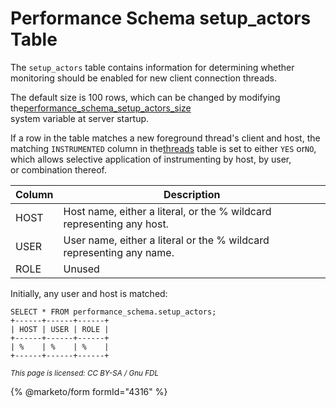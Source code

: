 # Performance Schema setup\_actors Table

The `setup_actors` table contains information for determining whether\
monitoring should be enabled for new client connection threads.

The default size is 100 rows, which can be changed by modifying the[performance\_schema\_setup\_actors\_size](../performance-schema-system-variables.md#performance_schema_setup_actors_size)\
system variable at server startup.

If a row in the table matches a new foreground thread's client and host, the\
matching `INSTRUMENTED` column in the[threads](performance-schema-threads-table.md) table is set to either `YES` or`NO`, which allows selective application of instrumenting by host, by user,\
or combination thereof.

| Column | Description                                                           |
| ------ | --------------------------------------------------------------------- |
| HOST   | Host name, either a literal, or the % wildcard representing any host. |
| USER   | User name, either a literal or the % wildcard representing any name.  |
| ROLE   | Unused                                                                |

Initially, any user and host is matched:

```
SELECT * FROM performance_schema.setup_actors;
+------+------+------+
| HOST | USER | ROLE |
+------+------+------+
| %    | %    | %    |
+------+------+------+
```

<sub>_This page is licensed: CC BY-SA / Gnu FDL_</sub>

{% @marketo/form formId="4316" %}
